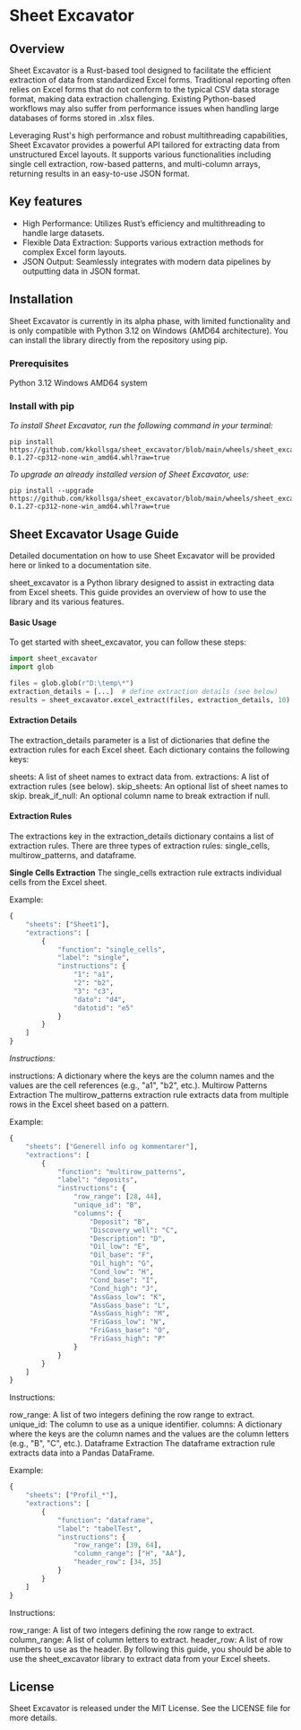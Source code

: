 # Sheet Excavator


## Overview
Sheet Excavator is a Rust-based tool designed to facilitate the efficient extraction of data from standardized Excel forms. Traditional reporting often relies on Excel forms that do not conform to the typical CSV data storage format, making data extraction challenging. Existing Python-based workflows may also suffer from performance issues when handling large databases of forms stored in .xlsx files.

Leveraging Rust's high performance and robust multithreading capabilities, Sheet Excavator provides a powerful API tailored for extracting data from unstructured Excel layouts. It supports various functionalities including single cell extraction, row-based patterns, and multi-column arrays, returning results in an easy-to-use JSON format.

## Key features
- High Performance: Utilizes Rust’s efficiency and multithreading to handle large datasets.
- Flexible Data Extraction: Supports various extraction methods for complex Excel form layouts.
- JSON Output: Seamlessly integrates with modern data pipelines by outputting data in JSON format.

## Installation
Sheet Excavator is currently in its alpha phase, with limited functionality and is only compatible with Python 3.12 on Windows (AMD64 architecture). You can install the library directly from the repository using pip.

### Prerequisites
Python 3.12
Windows AMD64 system

### Install with pip
*To install Sheet Excavator, run the following command in your terminal:*
```
pip install https://github.com/kkollsga/sheet_excavator/blob/main/wheels/sheet_excavator-0.1.27-cp312-none-win_amd64.whl?raw=true
```
*To upgrade an already installed version of Sheet Excavator, use:*
```
pip install --upgrade https://github.com/kkollsga/sheet_excavator/blob/main/wheels/sheet_excavator-0.1.27-cp312-none-win_amd64.whl?raw=true
```

## Sheet Excavator Usage Guide
Detailed documentation on how to use Sheet Excavator will be provided here or linked to a documentation site.

sheet_excavator is a Python library designed to assist in extracting data from Excel sheets. This guide provides an overview of how to use the library and its various features.

#### Basic Usage

To get started with sheet_excavator, you can follow these steps:

```python
import sheet_excavator
import glob

files = glob.glob(r"D:\temp\*")
extraction_details = [...]  # define extraction details (see below)
results = sheet_excavator.excel_extract(files, extraction_details, 10)
```

#### Extraction Details

The extraction_details parameter is a list of dictionaries that define the extraction rules for each Excel sheet. Each dictionary contains the following keys:

sheets: A list of sheet names to extract data from.
extractions: A list of extraction rules (see below).
skip_sheets: An optional list of sheet names to skip.
break_if_null: An optional column name to break extraction if null.

#### Extraction Rules

The extractions key in the extraction_details dictionary contains a list of extraction rules. There are three types of extraction rules: single_cells, multirow_patterns, and dataframe.

**Single Cells Extraction**
The single_cells extraction rule extracts individual cells from the Excel sheet.

Example:
```python
{
    "sheets": ["Sheet1"],
    "extractions": [
        {
            "function": "single_cells",
            "label": "single",
            "instructions": {
                "1": "a1",
                "2": "b2",
                "3": "c3",
                "dato": "d4",
                "datotid": "e5"
            }
        }
    ]
}
```
*Instructions:*

instructions: A dictionary where the keys are the column names and the values are the cell references (e.g., "a1", "b2", etc.).
Multirow Patterns Extraction
The multirow_patterns extraction rule extracts data from multiple rows in the Excel sheet based on a pattern.

Example:

```python
{
    "sheets": ["Generell info og kommentarer"],
    "extractions": [
        {
            "function": "multirow_patterns",
            "label": "deposits",
            "instructions": {
                "row_range": [28, 44],
                "unique_id": "B",
                "columns": {
                    "Deposit": "B",
                    "Discovery_well": "C",
                    "Description": "D",
                    "Oil_low": "E",
                    "Oil_base": "F",
                    "Oil_high": "G",
                    "Cond_low": "H",
                    "Cond_base": "I",
                    "Cond_high": "J",
                    "AssGass_low": "K",
                    "AssGass_base": "L",
                    "AssGass_high": "M",
                    "FriGass_low": "N",
                    "FriGass_base": "O",
                    "FriGass_high": "P"
                }
            }
        }
    ]
}
```
Instructions:

row_range: A list of two integers defining the row range to extract.
unique_id: The column to use as a unique identifier.
columns: A dictionary where the keys are the column names and the values are the column letters (e.g., "B", "C", etc.).
Dataframe Extraction
The dataframe extraction rule extracts data into a Pandas DataFrame.

Example:

```python
{
    "sheets": ["Profil_*"],
    "extractions": [
        {
            "function": "dataframe",
            "label": "tabelTest",
            "instructions": {
                "row_range": [39, 64],
                "column_range": ["H", "AA"],
                "header_row": [34, 35]
            }
        }
    ]
}
```
Instructions:

row_range: A list of two integers defining the row range to extract.
column_range: A list of column letters to extract.
header_row: A list of row numbers to use as the header.
By following this guide, you should be able to use the sheet_excavator library to extract data from your Excel sheets.

## License
Sheet Excavator is released under the MIT License. See the LICENSE file for more details.